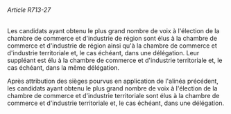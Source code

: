 ###### Article R713-27

Les candidats ayant obtenu le plus grand nombre de voix à l'élection de la chambre de commerce et d'industrie de région sont élus à la chambre de commerce et d'industrie de région ainsi qu'à la chambre de commerce et d'industrie territoriale et, le cas échéant, dans une délégation. Leur suppléant est élu à la chambre de commerce et d'industrie territoriale et, le cas échéant, dans la même délégation.

Après attribution des sièges pourvus en application de l'alinéa précédent, les candidats ayant obtenu le plus grand nombre de voix à l'élection de la chambre de commerce et d'industrie territoriale sont élus à la chambre de commerce et d'industrie territoriale et, le cas échéant, dans une délégation.

